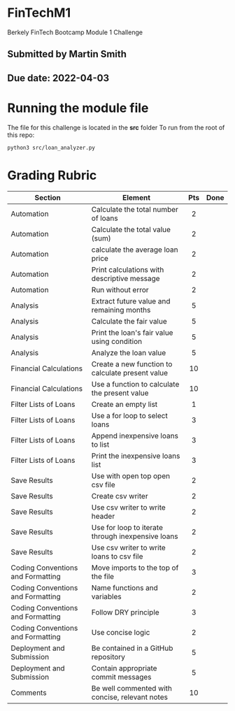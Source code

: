 # FinTechM1
Berkely FinTech Bootcamp Module 1 Challenge

## Submitted by Martin Smith
## Due date: 2022-04-03

# Running the module file
The file for this challenge is located in the **src** folder
To run from the root of this repo:
```
python3 src/loan_analyzer.py
``` 

# Grading Rubric
| Section    |      Element                                                 |  Pts  |  Done |
|------------|--------------------------------------------------------------|:-----:|:-----:|
| Automation | Calculate the total number of loans                          |   2   |       |
| Automation | Calculate the total value (sum)                              |   2   |       |
| Automation | calculate the average loan price                             |   2   |       |
| Automation | Print calculations with descriptive message                  |   2   |       |
| Automation | Run without error                                            |   2   |       |
| Analysis   | Extract future value and remaining months                    |   5   |       |
| Analysis   | Calculate the fair value                                     |   5   |       |
| Analysis   | Print the loan's fair value using condition                  |   5   |       |
| Analysis   | Analyze the loan value                                       |   5   |       |
| Financial Calculations | Create a new function to calculate present value |  10   |       |
| Financial Calculations | Use a function to calculate the present value    |  10   |       |
| Filter Lists of Loans | Create an empty list                              |  1    |       |
| Filter Lists of Loans | Use a for loop to select loans                    |  3    |       |
| Filter Lists of Loans | Append inexpensive loans to list                  |  3    |       |
| Filter Lists of Loans | Print the inexpensive loans list                  |  3    |       |
| Save Results | Use with open top open csv file                            |  2    |       |
| Save Results | Create csv writer                                          |  2    |       |
| Save Results | Use csv writer to write header                             |  2    |       |
| Save Results | Use for loop to iterate through inexpensive loans          |  2    |       |
| Save Results | Use csv writer to write loans to csv file                  |  2    |       |
| Coding Conventions and Formatting | Move imports to the top of the file   |  3    |       |
| Coding Conventions and Formatting | Name functions and variables          |  2    |       |
| Coding Conventions and Formatting | Follow DRY principle                  |  3    |       |
| Coding Conventions and Formatting | Use concise logic                     |  2    |       |
| Deployment and Submission | Be contained in a GitHub repository           |  5    |       |
| Deployment and Submission | Contain appropriate commit messages           |  5    |       |
| Comments | Be well commented with concise, relevant notes                 |  10   |       |

